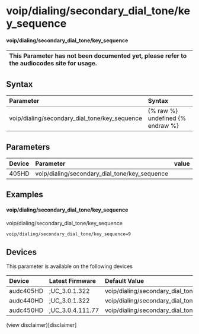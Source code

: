 ﻿---
description: voip/dialing/secondary_dial_tone/key_sequence
search: false
---

# voip/dialing/secondary_dial_tone/key_sequence

#### voip/dialing/secondary_dial_tone/key_sequence


| This Parameter has not been documented yet, please refer to the audiocodes site for usage.  |
| :--- |

## Syntax
| Parameter | Syntax |
| :--- | :--- |
|voip/dialing/secondary_dial_tone/key_sequence | {% raw %} undefined {% endraw %} |

## Parameters
|Device|Parameter|value|Description|
|:---|:---|:---|:---|
| 405HD | voip/dialing/secondary_dial_tone/key_sequence |  |  |

## Examples
#### voip/dialing/secondary_dial_tone/key_sequence

voip/dialing/secondary_dial_tone/key_sequence

```
voip/dialing/secondary_dial_tone/key_sequence=9
```

## Devices
This parameter is available on the following devices

| Device | Latest Firmware | Default Value |
|:---|:---|:---|
| audc405HD | ;UC_3.0.1.322 | voip/dialing/secondary_dial_tone/key_sequence=9 
| audc440HD | ;UC_3.0.1.322 | voip/dialing/secondary_dial_tone/key_sequence=9 
| audc450HD | ;UC_3.0.4.111.77 | voip/dialing/secondary_dial_tone/key_sequence=9 

(view disclaimer)[disclaimer]
